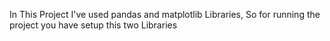 In This Project I've used pandas and matplotlib Libraries, So for running the project you have setup this two Libraries
